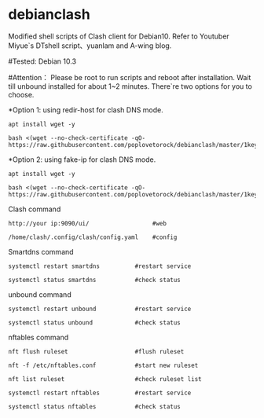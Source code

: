 # debianclash
Modified shell scripts of Clash client for Debian10. Refer to Youtuber Miyue`s DTshell script、yuanlam and A-wing blog.

#Tested: Debian 10.3

#Attention： Please be root to run scripts and reboot after installation. Wait till unbound installed for about 1~2 minutes.
There`re two options for you to choose.

*Option 1: using redir-host for clash DNS mode.
```
apt install wget -y
```

```
bash <(wget --no-check-certificate -qO- https://raw.githubusercontent.com/poplovetorock/debianclash/master/1key)
```

*Option 2: using fake-ip for clash DNS mode.
```
apt install wget -y
```

```
bash <(wget --no-check-certificate -qO- https://raw.githubusercontent.com/poplovetorock/debianclash/master/1key_fakeip)
```
Clash command
```
http://your ip:9090/ui/                  #web

/home/clash/.config/clash/config.yaml    #config
```

Smartdns command

```
systemctl restart smartdns          #restart service

systemctl status smartdns           #check status
```
unbound command
```
systemctl restart unbound           #restart service

systemctl status unbound            #check status
```
nftables command
```
nft flush ruleset                   #flush ruleset

nft -f /etc/nftables.conf           #start new ruleset

nft list ruleset                    #check ruleset list

systemctl restart nftables          #restart service

systemctl status nftables           #check status
```
